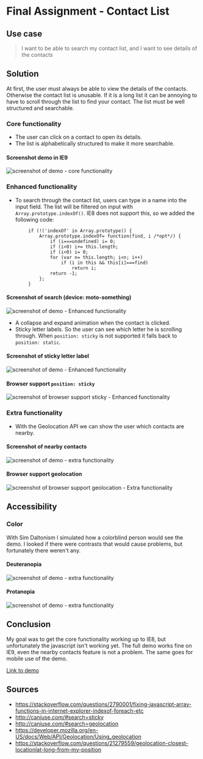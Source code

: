 # Final Assignment - Contact List
## Use case
> I want to be able to search my contact list, and I want to see details of the contacts

## Solution
At first, the user must always be able to view the details of the contacts. Otherwise the contact list is unusable. If it is a long list it can be annoying to have to scroll through the list to find your contact. The list must be well structured and searchable.

### Core functionality 
- The user can click on a contact to open its details.
- The list is  alphabetically structured to make it more searchable.

#### Screenshot demo in IE9
![screenshot of demo - core functionality](https://github.com/dylanvans/browser-technology/blob/master/final-assignment/readme-img/screenshot-ie9.png)

### Enhanced functionality
- To search through the contact list, users can type in a name into the input field. The list will be filtered on input with `Array.prototype.indexOf()`. IE8 does not support this, so we added the following code: 

```
		if (!('indexOf' in Array.prototype)) {
		    Array.prototype.indexOf= function(find, i /*opt*/) {
		        if (i===undefined) i= 0;
		        if (i<0) i+= this.length;
		        if (i<0) i= 0;
		        for (var n= this.length; i<n; i++)
		            if (i in this && this[i]===find)
		                return i;
		        return -1;
		    };
		}
```

#### Screenshot of search (device: moto-something)
![screenshot of demo - Enhanced functionality](https://github.com/dylanvans/browser-technology/blob/master/final-assignment/readme-img/screenshot-moto.png)

- A collapse and expand animation when the contact is clicked.
- Sticky letter labels. So the user can see which letter he is scrolling through. When `position: sticky` is not supported it falls back to `position: static`.

#### Screenshot of sticky letter label
![screenshot of demo - Enhanced functionality](https://github.com/dylanvans/browser-technology/blob/master/final-assignment/readme-img/screenshot-sticky.png)

#### Browser support `position: sticky`
![screenshot of browser support sticky - Enhanced functionality](https://github.com/dylanvans/browser-technology/blob/master/final-assignment/readme-img/browser-sticky.png)

### Extra functionality
- With the Geolocation API we can show the user which contacts are nearby.

#### Screenshot of nearby contacts
![screenshot of demo - extra functionality](https://github.com/dylanvans/browser-technology/blob/master/final-assignment/readme-img/screenshot-nearby.png)

#### Browser support geolocation
![screenshot of browser support geolocation - Extra functionality](https://github.com/dylanvans/browser-technology/blob/master/final-assignment/readme-img/browser-geolocation.png)

## Accessibility 
### Color
With Sim Daltonism I simulated how a colorblind person would see the demo. I looked if there were contrasts that would cause problems, but fortunately there weren't any.

#### Deuteranopia
![screenshot of demo - extra functionality](https://github.com/dylanvans/browser-technology/blob/master/final-assignment/readme-img/screenshot-deuteranopia.png)
#### Protanopia
![screenshot of demo - extra functionality](https://github.com/dylanvans/browser-technology/blob/master/final-assignment/readme-img/screenshot-protanopia.png)

## Conclusion
My goal was to get the core functionality working up to IE8, but unfortunately the javascript isn't working yet. The full demo works fine on IE9, even the nearby contacts feature is not a problem. The same goes for mobile use of the demo.

[Link to demo](https://dylanvans.github.io/browser-technology/final-assignment/)

## Sources
- https://stackoverflow.com/questions/2790001/fixing-javascript-array-functions-in-internet-explorer-indexof-foreach-etc
- http://caniuse.com/#search=sticky
- http://caniuse.com/#search=geolocation
- https://developer.mozilla.org/en-US/docs/Web/API/Geolocation/Using_geolocation
- https://stackoverflow.com/questions/21279559/geolocation-closest-locationlat-long-from-my-position